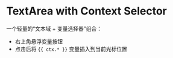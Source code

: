 # TextArea with Context Selector

一个轻量的“文本域 + 变量选择器”组合：

- 右上角悬浮变量按钮
- 点击后将 `{{ ctx.* }}` 变量插入到当前光标位置

<code src="./demos/index.tsx"></code>

